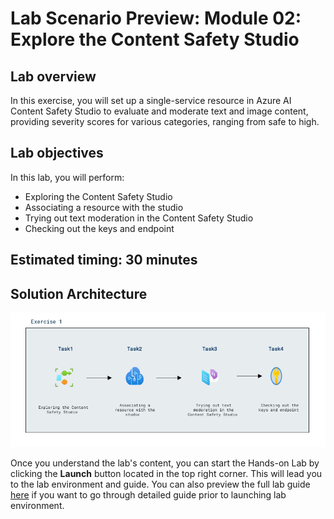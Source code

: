 
# Lab Scenario Preview: Module 02: Explore the Content Safety Studio

## Lab overview

In this exercise, you will set up a single-service resource in Azure AI Content Safety Studio to evaluate and moderate text and image content, providing severity scores for various categories, ranging from safe to high.

## Lab objectives
In this lab, you will perform:
- Exploring the Content Safety Studio
- Associating a resource with the studio 
- Trying out text moderation in the Content Safety Studio
- Checking out the keys and endpoint

## Estimated timing: 30 minutes

## Solution Architecture

![](../media/Module1.1.png)

Once you understand the lab's content, you can start the Hands-on Lab by clicking the **Launch** button located in the top right corner. This will lead you to the lab environment and guide. You can also preview the full lab guide [here](https://experience.cloudlabs.ai/#/odl/3cba21af-4280-4ded-885f-cb9c5d11b664)
if you want to go through detailed guide prior to launching lab environment.  

